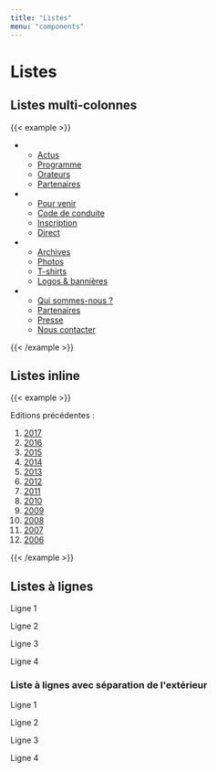 ```yaml
---
title: "Listes"
menu: "components"
---
```


# Listes

## Listes multi-colonnes

{{< example >}}
<ul class="columns-list">
    <li>
        <ul>
        <li><a href="#">Actus</a></li>
        <li><a href="#">Programme</a></li>
        <li><a href="#">Orateurs</a></li>
        <li><a href="#">Partenaires</a></li>
        </ul>
    </li>
    <li>
        <ul>
        <li><a href="#">Pour venir</a></li>
        <li><a href="#">Code de conduite</a></li>
        <li><a href="#">Inscription</a></li>
        <li><a href="#">Direct</a></li>
        </ul>
    </li>
    <li>
        <ul>
        <li><a href="#">Archives</a></li>
        <li><a href="#">Photos</a></li>
        <li><a href="#">T-shirts</a></li>
        <li><a href="#">Logos & bannières</a></li>
        </ul>
    </li>
    <li>
        <ul>
        <li><a href="#">Qui sommes-nous&nbsp;?</a></li>
        <li><a href="#">Partenaires</a></li>
        <li><a href="#">Presse</a></li>
        <li><a href="#">Nous contacter</a></li>
        </ul>
    </li>
</ul>
{{< /example >}}

## Listes inline

{{< example >}}
<p class="normal inline-title">
    Editions précédentes&nbsp;:
</p>
<ol class="inline-list">
    <li><a href="//www.paris-web.fr/2017/">2017</a></li>
    <li><a href="//www.paris-web.fr/2016/">2016</a></li>
    <li><a href="//www.paris-web.fr/2015/">2015</a></li>
    <li><a href="//www.paris-web.fr/2014/">2014</a></li>
    <li><a href="//www.paris-web.fr/2013/">2013</a></li>
    <li><a href="//www.paris-web.fr/2012/">2012</a></li>
    <li><a href="//www.paris-web.fr/2011/">2011</a></li>
    <li><a href="//www.paris-web.fr/2010/">2010</a></li>
    <li><a href="//www.paris-web.fr/2009/">2009</a></li>
    <li><a href="//www.paris-web.fr/2008/">2008</a></li>
    <li><a href="//www.paris-web.fr/2007/">2007</a></li>
    <li><a href="//www.paris-web.fr/2006/">2006</a></li>
</ol>
{{< /example >}}

## Listes à lignes

<div class="line-list">
  <p>Ligne 1</p>
  <p>Ligne 2</p>
  <p>Ligne 3</p>
  <p>Ligne 4</p>
</div>

### Liste à lignes avec séparation de l'extérieur

<div class="line-list line-list--full">
  <p>Ligne 1</p>
  <p>Ligne 2</p>
  <p>Ligne 3</p>
  <p>Ligne 4</p>
</div>